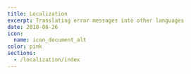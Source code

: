 ```yaml
---
title: Localization
excerpt: Translating error messages into other languages
date: 2018-06-26
icon:
  name: icon_document_alt
color: pink
sections:
  - /localization/index
---
```

